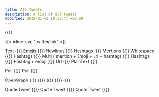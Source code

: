 ```yaml
---
title: All Tweets
description: A list of all tweets
modified: 2022-01-01 10:55:47 +03:00
---
```




{{<tweet id="1411583960115814401">}}

{{< inline-svg "twitter/link" >}}

Text 
{{<tweet id="1476946953518948358">}}
Emojis
{{<tweet id="1448007008670650370">}}
Newlines
{{<tweet id="1390725076996268038">}}
Hashtags
{{<tweet id="1372263069125111810">}}
Mentions
{{<tweet id="1484983213105852418">}}
Whitespace
{{<tweet id="1484246828619026433">}}
Hashtags
{{<tweet id="1478443615001407490">}}
Multi ( mention + Emoji + url + hashtag)
{{<tweet id="1474085470011367429">}}
Hashtags
{{<tweet id="1476210902366044163">}}
Hashtag + emoji
{{<tweet id="1471906167517585418">}}
Url
{{<tweet id="1456626807801790467">}}
PlainText
{{<tweet id="1453847172794003473">}}

Poll
{{<tweet id="1281642077382737922">}}
Poll
{{<tweet id="1110597904643743744">}}

OpenGraph
{{<tweet id="1432864028842356736">}}
{{<tweet id="1484570245096476675">}}
{{<tweet id="1483379222689517568">}}
{{<tweet id="1471933543806689285">}}
{{<tweet id="1468657503013588995">}}

Quote Tweet
{{<tweet id="1484445449348333568">}}
Quote Tweet
{{<tweet id="1484971670565752835">}}
Quote Tweet
{{<tweet id="1479745452417425413">}}

